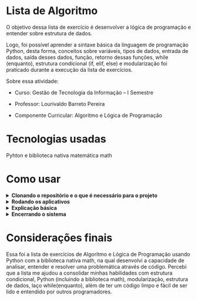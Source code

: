 # Lista de Algoritmo

O objetivo dessa lista de exercício é desenvolver a lógica de programação e entender sobre estrutura de dados.

Logo, foi possível aprender a sintaxe básica da linguagem de programação Python, desta forma, conceitos sobre variáveis, tipos de dados, entrada de dados, saída desses dados, função, retorno dessas funções, while (enquanto), estrutura condicional (if, elif, else) e modularização foi praticado durante a execução da lista de exercícios.

Sobre essa atividade:

- Curso: Gestão de Tecnologia da Informação – I Semestre

- Professor: Lourivaldo Barreto Pereira

- Componente Curricular: Algoritmo e Lógica de Programação

# Tecnologias usadas

Pyhton e biblioteca nativa matemática math

# Como usar

<details>
  <summary><strong>Clonando o repositório e o que é necessário para o projeto</strong></summary>

- `ter o git instalado e configurado na máquina`
- `ter o python3 instalado na máquina`
- `git clone git@github.com:joao-pasip/lista_algoritmo.git`
- `cd lista_algoritmo`

</details>

<details>
  <summary><strong>Rodando os aplicativos</strong></summary>

- `python3 main.py`
  - para começar o sistema de algoritmos de questões.

</details>

<details>
  <summary><strong>Explicação básica</strong></summary>

- No arquivo main.py o usuário escolhe qual código de determinada questão deve ser executado
  - pasta_exercicio_x: `cada pasta armazena o código funcional com o fluxograma`
  - arquivo_resolucao_x.py: `cada arquivo armazena o código funcional de determinada questão`

</details>

<details>
  <summary><strong>Encerrando o sistema</strong></summary>

- Sistema rodando: `main.py`
  - para finalizar a execução do sistema basta:
  - `Digitar 's' e dar 'enter'`

</details>

# Considerações finais

Essa foi a lista de exercícios de Algoritmo e Lógica de Programação usando Python com a biblioteca nativa math, na qual desenvolvi a capacidade de analisar, entender e resolver uma problemática através de código. Percebi que a lista me ajudou a consolidar minhas habilidades com estrutura condicional, Python (incluindo a biblioteca math), modularização, estrutura de dados, laço while(enquanto), além de ter um código limpo e fácil de ser lido e entendido por outros programadores.
